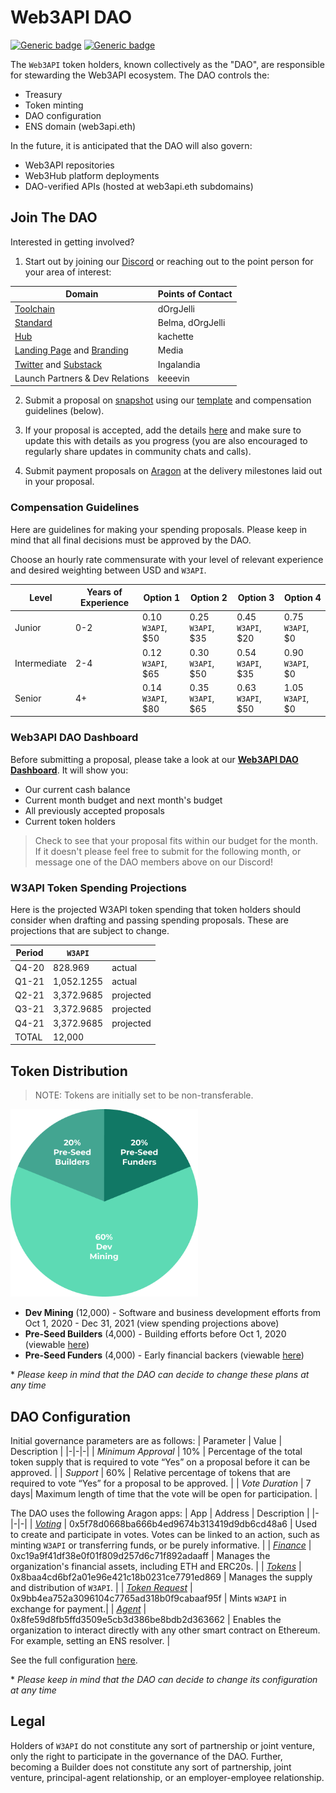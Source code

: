 # **Web3API DAO**

[![Generic badge](https://img.shields.io/badge/Wallet-Aragon-52EBFF.svg)](https://client.aragon.org/#/w3api) [![Generic badge](https://img.shields.io/badge/Consensus-Snapshot-f6ad32.svg)](https://snapshot.page/#/web3-api)

The `Web3API` token holders, known collectively as the "DAO", are responsible for stewarding the Web3API ecosystem. The DAO controls the:

- Treasury
- Token minting
- DAO configuration
- ENS domain (web3api.eth)

In the future, it is anticipated that the DAO will also govern:

- Web3API repositories
- Web3Hub platform deployments
- DAO-verified APIs (hosted at web3api.eth subdomains)

## **Join The DAO**

Interested in getting involved?

1. Start out by joining our [Discord](https://discord.gg/Z5m88a5qWu) or reaching out to the point person for your area of interest:

| Domain                                                                                                        | Points of Contact |
| ------------------------------------------------------------------------------------------------------------- | ----------------- |
| [Toolchain](https://github.com/Web3-API/prototype)                                                            | dOrgJelli         |
| [Standard](https://github.com/Web3-API/specification)                                                         | Belma, dOrgJelli  |
| [Hub](https://github.com/Web3-API/web3hub)                                                                    | kachette          |
| [Landing Page](https://github.com/Web3-API/landing-page) and [Branding](https://github.com/Web3-API/branding) | Media             |
| [Twitter](https://twitter.com/web3api) and [Substack](https://web3api.substack.com/)                          | Ingalandia        |
| Launch Partners & Dev Relations                                                                               | keeevin           |

2. Submit a proposal on [snapshot](https://snapshot.page/#/web3-api) using our [template](./spending-proposals/000-TEMPLATE.md) and compensation guidelines (below).

3. If your proposal is accepted, add the details [here](./spending-proposals/) and make sure to update this with details as you progress (you are also encouraged to regularly share updates in community chats and calls).

4. Submit payment proposals on [Aragon](https://client.aragon.org/#/w3api) at the delivery milestones laid out in your proposal.

### **Compensation Guidelines**

Here are guidelines for making your spending proposals. Please keep in mind that all final decisions must be approved by the DAO.

Choose an hourly rate commensurate with your level of relevant experience and desired weighting between USD and `W3API`.

| Level        | Years of Experience | Option 1          | Option 2           | Option 3           | Option 4          |
| ------------ | ------------------- | ----------------- | ------------------ | ------------------ | ----------------- |
| Junior       | 0-2                 | 0.10 `W3API`, $50 | 0.25 `W3API`, $35 | 0.45 `W3API`, $20 | 0.75 `W3API`, $0 |
| Intermediate | 2-4                 | 0.12 `W3API`, $65 | 0.30 `W3API`, $50  | 0.54 `W3API`, $35  | 0.90 `W3API`, $0 |
| Senior       | 4+                  | 0.14 `W3API`, $80 | 0.35 `W3API`, $65 | 0.63 `W3API`, $50 | 1.05 `W3API`, $0 |

### **Web3API DAO Dashboard**

Before submitting a proposal, please take a look at our [**Web3API DAO Dashboard**](https://docs.google.com/spreadsheets/d/1lLnMQpFiYuXlzc52gFSLk0Q4y_W9zPXh-CZpDTZd0Ug/edit?usp=sharing). It will show you:

- Our current cash balance
- Current month budget and next month's budget
- All previously accepted proposals
- Current token holders

> Check to see that your proposal fits within our budget for the month. If it doesn't please feel free to submit for the following month, or message one of the DAO members above on our Discord!

### **W3API Token Spending Projections**

Here is the projected W3API token spending that token holders should consider when drafting and passing spending proposals. These are projections that are subject to change.

| Period | `W3API`           |           |
| ------ | ----------------- | --------- |
| Q4-20  | 828.969           | actual    |
| Q1-21  | 1,052.1255		 | actual    |
| Q2-21  | 3,372.9685        | projected |
| Q3-21  | 3,372.9685        | projected |
| Q4-21  | 3,372.9685        | projected |
| TOTAL  | 12,000             |           |

## **Token Distribution**

> NOTE: Tokens are initially set to be non-transferable.

<img src="./bin/token-distribution.png" width="300px"/>

- **Dev Mining** (12,000) - Software and business development efforts from Oct 1, 2020 - Dec 31, 2021 (view spending projections above)
- **Pre-Seed Builders** (4,000) - Building efforts before Oct 1, 2020 (viewable [here](./token-allocations/pre-seed-builders.csv))
- **Pre-Seed Funders** (4,000) - Early financial backers (viewable [here](./token-allocations/pre-seed-funders.csv))

\* _Please keep in mind that the DAO can decide to change these plans at any time_

## **DAO Configuration**

Initial governance parameters are as follows:
| Parameter | Value | Description |
|-|-|-|
| _Minimum Approval_ | 10% | Percentage of the total token supply that is required to vote “Yes” on a proposal before it can be approved. |
| _Support_ | 60% | Relative percentage of tokens that are required to vote “Yes” for a proposal to be approved. |
| _Vote Duration_ | 7 days| Maximum length of time that the vote will be open for participation. |

The DAO uses the following Aragon apps:
| App | Address | Description |
|-|-|-|
| _[Voting](https://help.aragon.org/article/19-voting)_ | 0x5f78d0668ba666b4ed9674b313419d9db6cd48a6 | Used to create and participate in votes. Votes can be linked to an action, such as minting `W3API` or transferring funds, or be purely informative. |
| _[Finance](https://help.aragon.org/article/20-finance)_ | 0xc19a9f41df38e0f01f809d257d6c71f892adaaff | Manages the organization's financial assets, including ETH and ERC20s. |
| _[Tokens](https://help.aragon.org/article/18-tokens)_ | 0x8baa4cd6bf2a01e96e421c18b0231ce7791ed869 | Manages the supply and distribution of `W3API`. |
| _[Token Request](https://github.com/1Hive/token-request-app/blob/master/docs/user-guide.md)_ | 0x9bb4ea752a3096104c7765ad318b0f9cabaaf95f | Mints `W3API` in exchange for payment.|
| _[Agent](https://help.aragon.org/article/37-agent)_ | 0x8fe59d8fb5ffd3509e5cb3d386be8bdb2d363662 | Enables the organization to interact directly with any other smart contract on Ethereum. For example, setting an ENS resolver. |

See the full configuration [here](https://client.aragon.org/#/w3api/permissions/).

\* _Please keep in mind that the DAO can decide to change its configuration at any time_

## **Legal**

Holders of `W3API` do not constitute any sort of partnership or joint venture, only the right to participate in the governance of the DAO. Further, becoming a Builder does not constitute any sort of partnership, joint venture, principal-agent relationship, or an employer-employee relationship.
